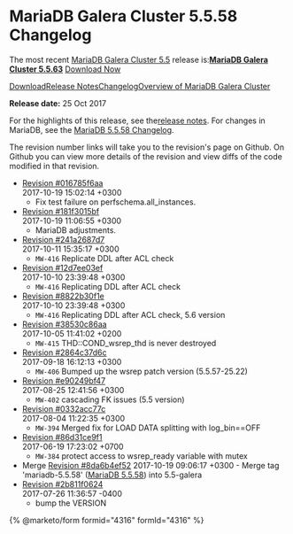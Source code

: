 # MariaDB Galera Cluster 5.5.58 Changelog

The most recent [MariaDB Galera Cluster 5.5](https://github.com/mariadb-corporation/docs-release-notes/blob/test/kb/en/galera/README.md) release is:[**MariaDB Galera Cluster 5.5.63**](../mariadb-galera-55-release-notes/mariadb-galera-cluster-5563-release-notes.md) [Download Now](https://downloads.mariadb.org/mariadb-galera/5.5.63)

[Download](https://downloads.mariadb.org/mariadb-galera/5.5.58)[Release Notes](../mariadb-galera-55-release-notes/mariadb-galera-cluster-5558-release-notes.md)[Changelog](mariadb-galera-cluster-5558-changelog.md)[Overview of MariaDB Galera Cluster](https://github.com/mariadb-corporation/docs-release-notes/blob/test/kb/en/what-is-mariadb-galera-cluster/README.md)

**Release date:** 25 Oct 2017

For the highlights of this release, see the[release notes](../mariadb-galera-55-release-notes/mariadb-galera-cluster-5558-release-notes.md). For changes in\
MariaDB, see the [MariaDB 5.5.58 Changelog](../../../changelogs/changelogs-mariadb-55-series/mariadb-5558-changelog.md).

The revision number links will take you to the revision's page on Github. On\
Github you can view more details of the revision and view diffs of the code\
modified in that revision.

* [Revision #016785f6aa](https://github.com/MariaDB/server/commit/016785f6aa)\
  2017-10-19 15:02:14 +0300
  * Fix test failure on perfschema.all\_instances.
* [Revision #181f3015bf](https://github.com/MariaDB/server/commit/181f3015bf)\
  2017-10-19 11:06:55 +0300
  * MariaDB adjustments.
* [Revision #241a2687d7](https://github.com/MariaDB/server/commit/241a2687d7)\
  2017-10-11 15:35:17 +0300
  * `MW-416` Replicate DDL after ACL check
* [Revision #12d7ee03ef](https://github.com/MariaDB/server/commit/12d7ee03ef)\
  2017-10-10 23:39:48 +0300
  * `MW-416` Replicating DDL after ACL check
* [Revision #8822b30f1e](https://github.com/MariaDB/server/commit/8822b30f1e)\
  2017-10-10 23:39:48 +0300
  * `MW-416` Replicating DDL after ACL check, 5.6 version
* [Revision #38530c86aa](https://github.com/MariaDB/server/commit/38530c86aa)\
  2017-10-05 11:41:02 +0200
  * `MW-415` THD::COND\_wsrep\_thd is never destroyed
* [Revision #2864c37d6c](https://github.com/MariaDB/server/commit/2864c37d6c)\
  2017-09-18 16:12:13 +0300
  * `MW-406` Bumped up the wsrep patch version (5.5.57-25.22)
* [Revision #e90249bf47](https://github.com/MariaDB/server/commit/e90249bf47)\
  2017-08-25 12:41:56 +0300
  * `MW-402` cascading FK issues (5.5 version)
* [Revision #0332acc77c](https://github.com/MariaDB/server/commit/0332acc77c)\
  2017-08-04 11:22:35 +0300
  * `MW-394` Merged fix for LOAD DATA splitting with log\_bin==OFF
* [Revision #86d31ce9f1](https://github.com/MariaDB/server/commit/86d31ce9f1)\
  2017-06-19 17:23:02 +0700
  * `MW-384` protect access to wsrep\_ready variable with mutex
* Merge [Revision #8da6b4ef52](https://github.com/MariaDB/server/commit/8da6b4ef52) 2017-10-19 09:06:17 +0300 - Merge tag 'mariadb-5.5.58' ([MariaDB 5.5.58](../../release-notes-mariadb-5-5-series/mariadb-5558-release-notes.md)) into 5.5-galera
* [Revision #2b811f0624](https://github.com/MariaDB/server/commit/2b811f0624)\
  2017-07-26 11:36:57 -0400
  * bump the VERSION

{% @marketo/form formid="4316" formId="4316" %}
